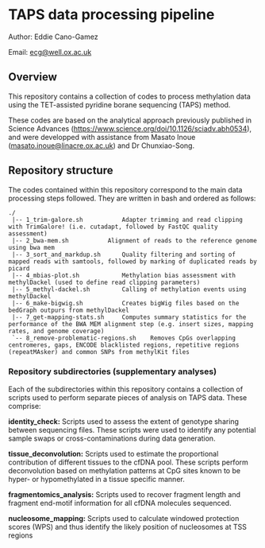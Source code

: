 # TAPS data processing pipeline

Author:		Eddie Cano-Gamez

Email:		ecg@well.ox.ac.uk


## Overview

This repository contains a collection of codes to process methylation data using the TET-assisted pyridine borane sequencing (TAPS) method.

These codes are based on the analytical approach previously published in Science Advances (https://www.science.org/doi/10.1126/sciadv.abh0534), and were developped with assistance from Masato Inoue (masato.inoue@linacre.ox.ac.uk) and Dr Chunxiao-Song.


## Repository structure

The codes contained within this repository correspond to the main data processing steps followed. They are written in bash and ordered as follows:

```
./
 |-- 1_trim-galore.sh			Adapter trimming and read clipping with TrimGalore! (i.e. cutadapt, followed by FastQC quality assessment)
 |-- 2_bwa-mem.sh			Alignment of reads to the reference genome using bwa mem
 |-- 3_sort_and_markdup.sh		Quality filtering and sorting of mapped reads with samtools, followed by marking of duplicated reads by picard
 |-- 4_mbias-plot.sh			Methylation bias assessment with methylDackel (used to define read clipping parameters)
 |-- 5_methyl-dackel.sh			Calling of methylation events using methylDackel
 |-- 6_make-bigwig.sh			Creates bigWig files based on the bedGraph outpurs from methylDackel
 |-- 7_get-mapping-stats.sh		Computes summary statistics for the performance of the BWA MEM alignment step (e.g. insert sizes, mapping rates, and genome coverage)
 `-- 8_remove-problematic-regions.sh	Removes CpGs overlapping centromeres, gaps, ENCODE blacklisted regions, repetitive regions (repeatMAsker) and common SNPs from methylKit files
```

### Repository subdirectories (supplementary analyses)

Each of the subdirectories within this repository contains a collection of scripts used to perform separate pieces of analysis on TAPS data. These comprise:

**identity_check:**		Scripts used to assess the extent of genotype sharing between sequencing files. These scripts were used to identify any potential sample swaps or cross-contaminations during data generation.

**tissue_deconvolution:**	Scripts used to estimate the proportional contribution of different tissues to the cfDNA pool. These scripts perform deconvolution based on methylation patterns at CpG sites known to be hyper- or hypomethylated in a tissue specific manner.

**fragmentomics_analysis:**	Scripts used to recover fragment length and fragment end-motif information for all cfDNA molecules sequenced.

**nucleosome_mapping:**		Scripts used to calculate windowed protection scores (WPS) and thus identify the likely position of nucleosomes at TSS regions
